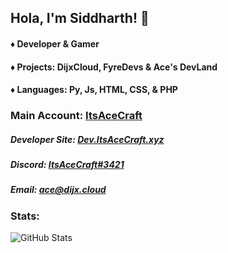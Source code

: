 ## Hola, I'm Siddharth! 👋

#### ♦ Developer & Gamer
#### ♦ Projects: DijxCloud, FyreDevs & Ace's DevLand
#### ♦ Languages: Py, Js, HTML, CSS, & PHP

### Main Account: [ItsAceCraft](https://github.com/ItsAceCraft)

##### Developer Site: [Dev.ItsAceCraft.xyz](https://dev.itsacecraft.xyz)
##### Discord: [ItsAceCraft#3421](https://discord.gg/6wmDX5CyYT)
##### Email: ace@dijx.cloud

### Stats:
![GitHub Stats](https://github-readme-stats.vercel.app/api?username=AceAlt&count_private=true&show_icons=true&hide=issues&theme=material-palenight&hide_border=true&locale=en)
